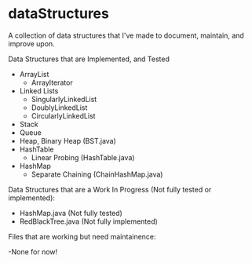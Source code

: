 # dataStructures
A collection of data structures that I've made to document, maintain, and improve upon.

Data Structures that are Implemented, and Tested
- ArrayList
    - ArrayIterator
- Linked Lists
    - SingularlyLinkedList
    - DoublyLinkedList
    - CircularlyLinkedList
- Stack
- Queue
- Heap, Binary Heap (BST.java)
- HashTable
    - Linear Probing (HashTable.java)
- HashMap
    - Separate Chaining (ChainHashMap.java)       

Data Structures that are a Work In Progress (Not fully tested or implemented):

- HashMap.java          (Not fully tested)
- RedBlackTree.java     (Not fully implemented)

Files that are working but need maintainence:

-None for now! 
